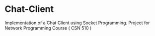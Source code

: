 # Chat-Client
Implementation of a Chat Client using Socket Programming. Project for Network Programming Course ( CSN 510 )
